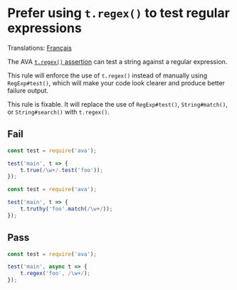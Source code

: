 # Prefer using `t.regex()` to test regular expressions

Translations: [Français](https://github.com/avajs/ava-docs/blob/main/fr_FR/related/eslint-plugin-ava/docs/rules/prefer-t-regex.md)

The AVA [`t.regex()` assertion](https://github.com/avajs/ava/blob/main/docs/03-assertions.md#regexcontents-regex-message) can test a string against a regular expression.

This rule will enforce the use of `t.regex()` instead of manually using `RegExp#test()`, which will make your code look clearer and produce better failure output.

This rule is fixable. It will replace the use of `RegExp#test()`, `String#match()`, or `String#search()` with `t.regex()`.


## Fail

```js
const test = require('ava');

test('main', t => {
	t.true(/\w+/.test('foo'));
});
```

```js
const test = require('ava');

test('main', t => {
	t.truthy('foo'.match(/\w+/));
});
```


## Pass

```js
const test = require('ava');

test('main', async t => {
	t.regex('foo', /\w+/);
});
```
